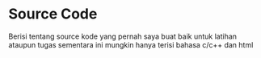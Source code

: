 # Source Code
Berisi tentang source kode yang pernah saya buat baik untuk latihan ataupun tugas
sementara ini mungkin hanya terisi bahasa c/c++ dan html
